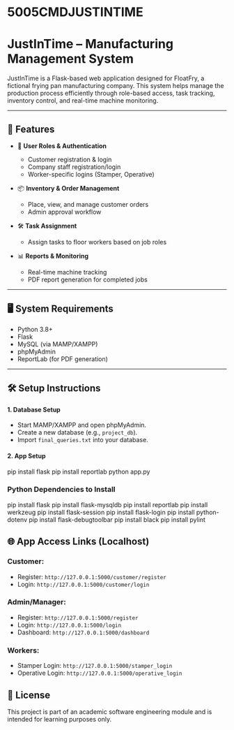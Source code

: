 # 5005CMDJUSTINTIME
# JustInTime – Manufacturing Management System

JustInTime is a Flask-based web application designed for FloatFry, a fictional frying pan manufacturing company. This system helps manage the production process efficiently through role-based access, task tracking, inventory control, and real-time machine monitoring.

---

## 🚀 Features

- 🔐 **User Roles & Authentication**
  - Customer registration & login
  - Company staff registration/login
  - Worker-specific logins (Stamper, Operative)
  
- 📦 **Inventory & Order Management**
  - Place, view, and manage customer orders
  - Admin approval workflow
  
- 🛠️ **Task Assignment**
  - Assign tasks to floor workers based on job roles

- 📊 **Reports & Monitoring**
  - Real-time machine tracking
  - PDF report generation for completed jobs

---

## 🖥️ System Requirements

- Python 3.8+
- Flask
- MySQL (via MAMP/XAMPP)
- phpMyAdmin
- ReportLab (for PDF generation)

---

## 🛠️ Setup Instructions

#### 1. **Database Setup**
- Start MAMP/XAMPP and open phpMyAdmin.
- Create a new database (e.g., `project_db`).
- Import `final_queries.txt` into your database.

#### 2. **App Setup**
pip install flask
pip install reportlab
python app.py

### Python Dependencies to Install
pip install flask
pip install flask-mysqldb
pip install reportlab
pip install werkzeug
pip install flask-session
pip install flask-login
pip install python-dotenv
pip install flask-debugtoolbar
pip install black
pip install pylint

## 🌐 App Access Links (Localhost)
### Customer:
- Register: `http://127.0.0.1:5000/customer/register`
- Login: `http://127.0.0.1:5000/customer/login`

### Admin/Manager:
- Register: `http://127.0.0.1:5000/register`
- Login: `http://127.0.0.1:5000/login`
- Dashboard: `http://127.0.0.1:5000/dashboard`

### Workers:
- Stamper Login: `http://127.0.0.1:5000/stamper_login`
- Operative Login: `http://127.0.0.1:5000/operative_login`
## 📝 License

This project is part of an academic software engineering module and is intended for learning purposes only.  

